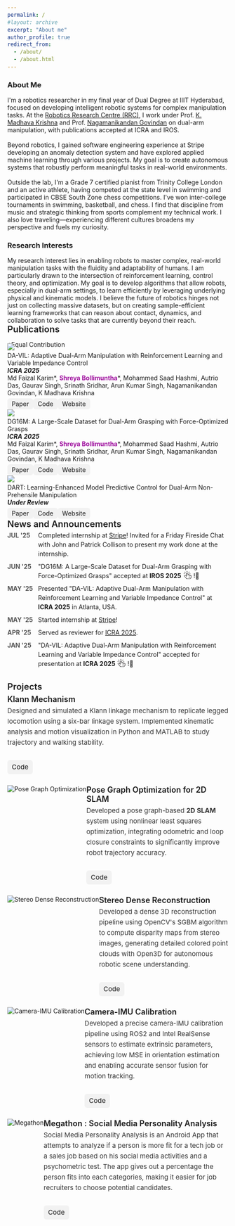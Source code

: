 ```yaml
---
permalink: /
#layout: archive
excerpt: "About me"
author_profile: true
redirect_from:
  - /about/
  - /about.html
---
```


<div hidden="hidden">
<script type="text/javascript" id="clustrmaps" src="//clustrmaps.com/map_v2.js?d=P0DmcjPhTVQDSVsO6eLpfLlblpD7aYEdFi8dEehI1TI&cl=ffffff&w=a"></script>
</div>
<h3>About Me</h3>

<span class="small_font">

I'm a robotics researcher in my final year of Dual Degree at IIIT Hyderabad, focused on developing intelligent robotic systems for complex manipulation tasks. At the <a target="_blank" href="https://robotics.iiit.ac.in/">Robotics Research Centre (RRC)</a>, I work under Prof. <a target="_blank" href="https://www.iiit.ac.in/people/faculty/mkrishna/">K. Madhava Krishna</a> and Prof. <a target="_blank" href="https://nagamanigi.wixsite.com/home">Nagamanikandan Govindan</a> on dual-arm manipulation, with publications accepted at ICRA and IROS.<br><br>
Beyond robotics, I gained software engineering experience at Stripe developing an anomaly detection system and have explored applied machine learning through various projects. My goal is to create autonomous systems that robustly perform meaningful tasks in real-world environments.<br><br>
Outside the lab, I'm a Grade 7 certified pianist from Trinity College London and an active athlete, having competed at the state level in swimming and participated in CBSE South Zone chess competitions. I've won inter-college tournaments in swimming, basketball, and chess. I find that discipline from music and strategic thinking from sports complement my technical work. I also love traveling—experiencing different cultures broadens my perspective and fuels my curiosity.

<!-- 
I am a robotics researcher and an aspiring PhD candidate, currently in my final year of Dual Degree (B Tech and Master of Science in Electronics and Communication Engineering by Research) at IIIT Hyderabad. My research is centered on developing intelligent robotic systems that can learn complex manipulation tasks.
<br><br>
At the Robotics Research Centre (RRC), I have had the privilege of working under the guidance of  
Prof. <a target="_blank" href="https://www.iiit.ac.in/people/faculty/mkrishna/">K. Madhava Krishna</a> and Prof. <a target="_blank" href="https://nagamanigi.wixsite.com/home">Nagamanikandan Govindan</a>. My work is focused around dual arm manipulation, with publications accepted at major conferences like ICRA and IROS.
<br><br>
Beyond robotics, I have gained experience in software engineering as an intern at Stripe, where I developed an anomaly detection system, and have explored applied machine learning through various projects. I am driven by the goal of creating autonomous systems that can robustly perform meaningful tasks in the real world.
<br><br> -->
<!-- Outside the lab, music plays a significant role in my life. I am a Grade 7 certified pianist from Trinity College of Music London and have represented my institution in various inter-college music competitions. I find that the discipline and creativity required in music complement my technical work in unexpected ways. When not immersed in research or playing piano, I love traveling and exploring new places. Experiencing different cultures broadens my perspective and fuels my curiosity. -->
<!-- Outside the lab, I lead a balanced life filled with music and sports. I am a Grade 7 certified pianist from Trinity College of Music London and have competed in various inter-college music competitions. I'm also an active participant in sports, having won competitions in both basketball and swimming. I find that the discipline from music and the teamwork from sports complement my technical work in unexpected ways. When not immersed in research, playing piano, or on the court, I love traveling and exploring new places. Experiencing different cultures broadens my perspective and fuels my curiosity. -->
</span>

<h3>Research Interests</h3>
<span class="small_font">
My research interest lies in enabling robots to master complex, real-world manipulation tasks with the fluidity and adaptability of humans. I am particularly drawn to the intersection of reinforcement learning, control theory, and optimization. My goal is to develop algorithms that allow robots, especially in dual-arm settings, to learn efficiently by leveraging underlying physical and kinematic models. I believe the future of robotics hinges not just on collecting massive datasets, but on creating sample-efficient learning frameworks that can reason about contact, dynamics, and collaboration to solve tasks that are currently beyond their reach.
</span>


<div class="recent_updates">Publications</div>

<span style="font-size:14px;margin-bottom: -25px;display: block;">*Equal Contribution <!--/ <span class="highlight">Highlighted Papers</span>--></span>

<div class="research-block">
  <div class="left">
		<span class="research-img">
			<img src="/papers/DAVIL_teaser.gif">
		</span>
	</div>
  <div class="right">
    <div class="title">DA-VIL: Adaptive Dual-Arm Manipulation with Reinforcement Learning and Variable Impedance Control</div>
    <div class="sub-title"><i><b>ICRA 2025</b></i><br>
    Md Faizal Karim*, <b style="color:#a115a0">Shreya Bollimuntha</b>*, Mohammed Saad Hashmi, Autrio Das, Gaurav Singh, Srinath Sridhar, Arun Kumar Singh, Nagamanikandan Govindan, K Madhava Krishna<br>
	<a target="_blank" class="tab_paper" target="_blank" href="https://ieeexplore.ieee.org/abstract/document/11127487">Paper</a><a target="_blank"  class="tab_paper" href="https://dualarmvil.github.io/Dual-Arm-VIL/">Code</a><a target="_blank"  class="tab_paper" href="https://dualarmvil.github.io/Dual-Arm-VIL/">Website</a>
    </div>
  </div>
</div>

<div class="research-block">
  <div class="left">
		<span class="research-img">
			<img src="/papers/DG16M_teaser.gif">
		</span>
	</div>
  <div class="right">
    <div class="title">DG16M: A Large-Scale Dataset for Dual-Arm Grasping with Force-Optimized Grasps</div>
    <div class="sub-title"><i><b>ICRA 2025</b></i><br>
    Md Faizal Karim*, <b style="color:#a115a0">Shreya Bollimuntha</b>*, Mohammed Saad Hashmi, Autrio Das, Gaurav Singh, Srinath Sridhar, Arun Kumar Singh, Nagamanikandan Govindan, K Madhava Krishna<br>
    <a target="_blank" class="tab_paper" target="_blank" href="https://arxiv.org/abs/2503.08358">Paper</a><a target="_blank"  class="tab_paper" href="https://github.com/DG16M/DG16M-dataset">Code</a><a target="_blank"  class="tab_paper" href="https://dg16m.github.io/DG-16M/">Website</a>
    </div>
  </div>
</div>

<div class="research-block">
<div class="left">
		<span class="research-img">
			<img src="/papers/DART_teaser.gif">
		</span>
	</div>
  <div class="right">
    <div class="title">DART: Learning-Enhanced Model Predictive Control for Dual-Arm Non-Prehensile Manipulation</div>
     <div class="sub-title"><i><b>Under Review</b></i><br>
    <a target="_blank" class="tab_paper" target="_blank" href="./papers/ICRA26_3775_MS.pdf">Paper</a><a target="_blank"  class="tab_paper" href="https://github.com/dart-icra/DART-Dual-Arm-Non-Prehensile-Manipulation">Code</a><a target="_blank"  class="tab_paper" href="https://dart-icra.github.io/dart/">Website</a>
  </div>
</div>

<style>
  .recent_updates {
    font-weight: 600;
    font-size: 20px;
    margin-bottom: 6px;
  }

  .updates {
    list-style: none;
    padding-left: 0;
    margin-top: -3px;
  }

  .updates li {
    margin-bottom: 8px;
    line-height: 1.5em;
    display: flex;
    align-items: flex-start;        /* keep items top-aligned */
    justify-content: flex-start;    /* ensure left alignment */
  }

  .updates-month {
    min-width: 70px;
    font-weight: bold;
    color: #555;
    display: inline-block;
    text-align: left;
  }

  .updates-content {
    flex: 1;
    display: block;
    text-align: left;               /* <-- ensures content is left-aligned */
    word-wrap: break-word;
  }

  .updates img {
    vertical-align: middle;
  }
</style>



<div class="recent_updates">News and Announcements</div>
 <ul style="margin-top:-3px" class="updates">
	<!-- <li><span class="updates-month">JUL '24</span> <span class="updates-content">"Constrained 6-DoF Grasp Generation on Complex Shapes for Improved Dual-Arm Manipulation" accepted at <b>IROS 2024</b>!</span></li>
	<li><span class="updates-month">JAN '24</span> <span class="updates-content">2 papers accepted at <b>ICRA 2024</b>!</span></li>
	<li><span class="updates-month">NOV '23</span> <span class="updates-content">Presented "EDMP: Ensemble-of-costs-guided Diffusion for Motion Planning" at <b>CoRL Workshop 2023</b><a target="_blank" href="https://sites.google.com/view/corl2023-prl/home"><img src="/images/link.png" width=18px height=18px style="margin: -7px 5px 0 5px;"></a>!</span></li> -->

  <!-- <li><span class="updates-month">OCT '25</span> <span class="updates-content">Presented "DG16M: A Large-Scale Dataset for Dual-Arm Grasping with Force-Optimized Grasps" at <b>IROS 2025</b> in Hangzhou, China.</span></li> -->
  <li><span class="updates-month">JUL '25</span> <span class="updates-content">Completed internship at <a target="_blank" href="https://stripe.com/in">Stripe</a>! Invited for a Friday Fireside Chat with John and Patrick Collison to present my work done at the internship.</span></li>
	<li><span class="updates-month">JUN '25</span> <span class="updates-content">"DG16M: A Large-Scale Dataset for Dual-Arm Grasping with Force-Optimized Grasps" accepted at <b>IROS 2025</b><a target="_blank" href="https://dg16m.github.io/DG-16M/"><img src="/images/link.png" width=18px height=18px style="margin: -7px 5px 0 5px;"></a>!🎉</span></li>
  <li><span class="updates-month">MAY '25</span> <span class="updates-content">Presented "DA-VIL: Adaptive Dual-Arm Manipulation with Reinforcement Learning and Variable Impedance Control" at <b>ICRA 2025</b> in Atlanta, USA.</span></li>
  <li><span class="updates-month">MAY '25</span> <span class="updates-content">Started internship at <a target="_blank" href="https://stripe.com/in">Stripe</a>!</span></li>
	<li><span class="updates-month">APR '25</span> <span class="updates-content">Served as reviewer for <a target="_blank" href="https://2025.ieee-icra.org/">ICRA 2025</a>.</span></li>
	<li><span class="updates-month">JAN '25</span> <span class="updates-content">"DA-VIL: Adaptive Dual-Arm Manipulation with Reinforcement Learning and Variable Impedance Control" accepted for presentation at <b>ICRA 2025</b><a target="_blank" href="https://dualarmvil.github.io/Dual-Arm-VIL/"><img src="/images/link.png" width=18px height=18px style="margin: -7px 5px 0 5px;"></a>!🎉</span></li>
</ul>


<style>
  .project-block {
    display: flex;
    align-items: flex-start;
    margin-bottom: 25px;
    text-align: left;
  }

  .project-block .right {
    flex: 1;
  }

  .project-block .title {
    font-size: 18px;
    font-weight: 600;
    margin-bottom: 4px;
  }

  .project-block .sub-title {
    font-size: 15px;
    color: #333;
    line-height: 1.6em;
  }

  .tab_paper {
    display: inline-block;
    margin-top: 4px;
    padding: 4px 10px;
    background-color: #f2f2f2;
    border-radius: 6px;
    text-decoration: none;
    font-weight: 500;
    color: #333;
    transition: background 0.2s;
  }

  .tab_paper:hover {
    background-color: #e0e0e0;
  }
</style>



<div class="recent_updates" style="margin-top:30px;">Projects</div>


<div class="project-block">
  <div class="right">
    <div class="title">Klann Mechanism</div>
    <div class="sub-title">
      Designed and simulated a Klann linkage mechanism to replicate legged locomotion using a six-bar linkage system. 
      Implemented kinematic analysis and motion visualization in Python and MATLAB to study trajectory and walking stability.
      <br><br>
      <a target="_blank" class="tab_paper" href="https://github.com/yourusername/klann-mechanism">Code</a>
    </div>
  </div>
</div>



<div class="project-block">
  <div class="left">
    <span class="project-img">
      <img src="" alt="Pose Graph Optimization">
    </span>
  </div>
  <div class="right">
    <div class="title">Pose Graph Optimization for 2D SLAM</div>
    <div class="sub-title">
      Developed a pose graph-based <b>2D SLAM</b> system using nonlinear least squares optimization, integrating odometric and loop closure constraints to significantly improve robot trajectory accuracy.<br><br>
      <a target="_blank" class="tab_paper" href="https://github.com/bollimuntha-shreya/Ro-Bots/tree/main/icp-slam-the-ro-bots">Code</a>
    </div>
  </div>
</div>



<div class="project-block">
  <div class="left">
    <span class="project-img">
      <img src="" alt="Stereo Dense Reconstruction">
    </span>
  </div>
  <div class="right">
    <div class="title">Stereo Dense Reconstruction</div>
    <div class="sub-title">
      Developed a dense 3D reconstruction pipeline using OpenCV's SGBM algorithm to compute disparity maps from stereo images, generating detailed colored point clouds with Open3D for autonomous robotic scene understanding.<br><br>
      <a target="_blank" class="tab_paper" href="https://github.com/bollimuntha-shreya/Ro-Bots/tree/main/stereo-dense-reconstruction-the-ro-bots">Code</a>
    </div>
  </div>
</div>

<div class="project-block">
  <div class="left">
    <span class="project-img">
      <img src="" alt="Camera-IMU Calibration">
    </span>
  </div>
  <div class="right">
    <div class="title">Camera-IMU Calibration</div>
    <div class="sub-title">
      Developed a precise camera-IMU calibration pipeline using ROS2 and Intel RealSense sensors to estimate extrinsic parameters, achieving low MSE in orientation estimation and enabling accurate sensor fusion for motion tracking.<br><br>
      <a target="_blank" class="tab_paper" href="https://github.com/bollimuntha-shreya/Ro-Bots/tree/main/imu-camera-callibration-the-ro-bots">Code</a>
    </div>
  </div>
</div>


<div class="project-block">
  <div class="left">
    <span class="project-img">
      <img src="" alt="Megathon">
    </span>
  </div>
  <div class="right">
    <div class="title">Megathon : Social Media Personality Analysis</div>
    <div class="sub-title">
      Social Media Personality Analysis is an Android App that attempts to analyze if a person is more fit for a tech job or a sales job based on his social media activities and a psychometric test. The app gives out a percentage the person fits into each categories, making it easier for job recruiters to choose potential candidates.<br><br>
      <a target="_blank" class="tab_paper" href="https://github.com/bollimuntha-shreya/Social-Media-Personality-Analysis">Code</a>
    </div>
  </div>
</div>


